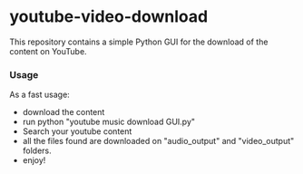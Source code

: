 # youtube-video-download
This repository contains a simple Python GUI for the download of the content on YouTube.

### Usage
As a fast usage:
- download the content
- run python "youtube music download GUI.py"
- Search your youtube content
- all the files found are downloaded on "audio_output" and "video_output" folders.
- enjoy!
